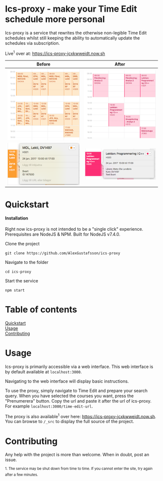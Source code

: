 Ics-proxy - make your Time Edit schedule more personal
======

Ics-proxy is a service that rewrites the otherwise non-legible Time Edit schedules whilst still keeping the ability to automatically update the schedules via subscription.

Live<sup>1</sup> over at: https://ics-proxy-jcxkwweidt.now.sh

[before]: https://github.com/AlexGustafsson/ics-proxy/raw/master/assets/before.png "Before"

[after]: https://github.com/AlexGustafsson/ics-proxy/raw/master/assets/after.png "After"

[before-detail]: https://github.com/AlexGustafsson/ics-proxy/raw/master/assets/before-detail.png "Before detail"

[after-detail]: https://github.com/AlexGustafsson/ics-proxy/raw/master/assets/after-detail.png "After detail"

| Before        | After       |
| ------------- |-------------|
| ![Before][before] | ![After][after] |
| ![Before detail][before-detail] | ![After detail][after-detail] |

# Quickstart
<a name="quickstart"></a>


#### Installation
Right now ics-proxy is not intended to be a "single click" experience. Prerequisites are NodeJS & NPM. Built for NodeJS v7.4.0.

Clone the project
```
git clone https://github.com/AlexGustafsson/ics-proxy
```
Navigate to the folder
```
cd ics-proxy
```
Start the service
```
npm start
```

# Table of contents

[Quickstart](#quickstart)<br/>
[Usage](#usage)<br/>
[Contributing](#contributing)

# Usage
<a name="usage"></a>
Ics-proxy is primarily accessible via a web interface. This web interface is by default available at `localhost:3000`.

Navigating to the web interface will display basic instructions.

To use the proxy, simply navigate to Time Edit and prepare your search query. When you have selected the courses you want, press the "Prenumerera" button. Copy the url and paste it after the url of ics-proxy. For example `localhost:3000/time-edit-url`.

The proxy is also available<sup>1</sup> over here: https://ics-proxy-jcxkwweidt.now.sh. You can browse to `/_src` to display the full source of the project.

# Contributing
<a name="contributing"></a>

Any help with the project is more than welcome. When in doubt, post an issue.

<sup>1. The service may be shut down from time to time. If you cannot enter the site, try again after a few minutes.</sup>
